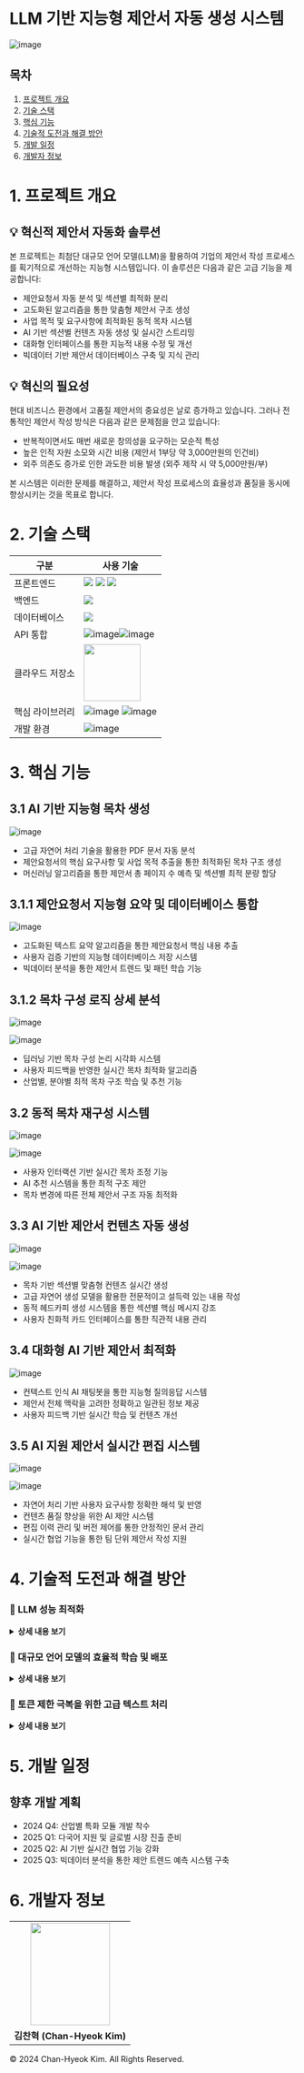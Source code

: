 # LLM 기반 지능형 제안서 자동 생성 시스템
![image](https://github.com/user-attachments/assets/f8ffb005-e09b-495e-b0f2-6e4a7a3edc15)

## 목차
1. [프로젝트 개요](#1-프로젝트-개요)
2. [기술 스택](#2-기술-스택)
3. [핵심 기능](#3-핵심-기능)
4. [기술적 도전과 해결 방안](#4-기술적-도전과-해결-방안)
5. [개발 일정](#5-개발-일정)
6. [개발자 정보](#6-개발자-정보)

# 1. 프로젝트 개요
## 💡 혁신적 제안서 자동화 솔루션
본 프로젝트는 최첨단 대규모 언어 모델(LLM)을 활용하여 기업의 제안서 작성 프로세스를 획기적으로 개선하는 지능형 시스템입니다. 이 솔루션은 다음과 같은 고급 기능을 제공합니다:

- 제안요청서 자동 분석 및 섹션별 최적화 분리
- 고도화된 알고리즘을 통한 맞춤형 제안서 구조 생성
- 사업 목적 및 요구사항에 최적화된 동적 목차 시스템
- AI 기반 섹션별 컨텐츠 자동 생성 및 실시간 스트리밍
- 대화형 인터페이스를 통한 지능적 내용 수정 및 개선
- 빅데이터 기반 제안서 데이터베이스 구축 및 지식 관리

## 💡 혁신의 필요성
현대 비즈니스 환경에서 고품질 제안서의 중요성은 날로 증가하고 있습니다. 그러나 전통적인 제안서 작성 방식은 다음과 같은 문제점을 안고 있습니다:

- 반복적이면서도 매번 새로운 창의성을 요구하는 모순적 특성
- 높은 인적 자원 소모와 시간 비용 (제안서 1부당 약 3,000만원의 인건비)
- 외주 의존도 증가로 인한 과도한 비용 발생 (외주 제작 시 약 5,000만원/부)

본 시스템은 이러한 문제를 해결하고, 제안서 작성 프로세스의 효율성과 품질을 동시에 향상시키는 것을 목표로 합니다.

# 2. 기술 스택
| 구분         | 사용 기술               |
|--------------|-------------------|
| 프론트엔드    | <img src="https://img.shields.io/badge/HTML5-E34F26?style=for-the-badge&logo=html5&logoColor=white"> <img src="https://img.shields.io/badge/CSS3-1572B6?style=for-the-badge&logo=css3&logoColor=white"> <img src="https://img.shields.io/badge/JavaScript-F7DF1E?style=for-the-badge&logo=javascript&logoColor=black"> |
| 백엔드        | <img src="https://img.shields.io/badge/Python-3776AB?style=for-the-badge&logo=python&logoColor=white"> |
| 데이터베이스  | <img src="https://img.shields.io/badge/Chroma-4285F4?style=for-the-badge&logo=google-chrome&logoColor=white"> |
| API 통합     |![image](https://github.com/user-attachments/assets/1d019b72-a680-46db-9a93-4c8ce99ff338)![image](https://github.com/user-attachments/assets/49900c24-368e-41f1-98fd-fa86924a8706)|
| 클라우드 저장소 | <img src="https://techrecipe.co.kr/wp-content/uploads/2020/08/200824_Google-Drive_001.jpg" width="100"> |
| 핵심 라이브러리 | ![image](https://github.com/user-attachments/assets/2c480a08-4b8c-4bfc-8ca4-839fa7014d80) ![image](https://github.com/user-attachments/assets/28c337d6-69cc-458f-89fe-093a1bd92037) |
| 개발 환경     | ![image](https://github.com/user-attachments/assets/768ad5f8-acb4-4361-86a8-cb760f0fcd92) |

# 3. 핵심 기능

## 3.1 AI 기반 지능형 목차 생성
![image](https://github.com/user-attachments/assets/a3eb4f7b-161f-46a9-9ee5-90e04ef05fad)

- 고급 자연어 처리 기술을 활용한 PDF 문서 자동 분석
- 제안요청서의 핵심 요구사항 및 사업 목적 추출을 통한 최적화된 목차 구조 생성
- 머신러닝 알고리즘을 통한 제안서 총 페이지 수 예측 및 섹션별 최적 분량 할당

## 3.1.1 제안요청서 지능형 요약 및 데이터베이스 통합
![image](https://github.com/user-attachments/assets/7b0810e1-f202-4abf-af7e-5432d74c26e1)
- 고도화된 텍스트 요약 알고리즘을 통한 제안요청서 핵심 내용 추출
- 사용자 검증 기반의 지능형 데이터베이스 저장 시스템
- 빅데이터 분석을 통한 제안서 트렌드 및 패턴 학습 기능

## 3.1.2 목차 구성 로직 상세 분석
![image](https://github.com/user-attachments/assets/ed7e4ee1-c950-4e13-b16a-d3a757e810db)

![image](https://github.com/user-attachments/assets/940c66bb-b1b3-49a2-8692-c676908c3ac4)

- 딥러닝 기반 목차 구성 논리 시각화 시스템
- 사용자 피드백을 반영한 실시간 목차 최적화 알고리즘
- 산업별, 분야별 최적 목차 구조 학습 및 추천 기능

## 3.2 동적 목차 재구성 시스템

![image](https://github.com/user-attachments/assets/41332e38-9790-414f-bf80-f17b224c2628)

![image](https://github.com/user-attachments/assets/e71f0faf-5fb9-40c9-99ed-7c98202f848a)

- 사용자 인터랙션 기반 실시간 목차 조정 기능
- AI 추천 시스템을 통한 최적 구조 제안
- 목차 변경에 따른 전체 제안서 구조 자동 최적화

## 3.3 AI 기반 제안서 컨텐츠 자동 생성

![image](https://github.com/user-attachments/assets/ec241188-fe51-4141-9836-dd2a6a304975)

![image](https://github.com/user-attachments/assets/8246799e-d5cb-4136-89c3-3f7324b9b2eb)

  - 목차 기반 섹션별 맞춤형 컨텐츠 실시간 생성
  - 고급 자연어 생성 모델을 활용한 전문적이고 설득력 있는 내용 작성
  - 동적 헤드카피 생성 시스템을 통한 섹션별 핵심 메시지 강조
  - 사용자 친화적 카드 인터페이스를 통한 직관적 내용 관리

## 3.4 대화형 AI 기반 제안서 최적화
![image](https://github.com/user-attachments/assets/e01dca51-389b-4ae6-8349-b2f408c42b88)

  - 컨텍스트 인식 AI 채팅봇을 통한 지능형 질의응답 시스템
  - 제안서 전체 맥락을 고려한 정확하고 일관된 정보 제공
  - 사용자 피드백 기반 실시간 학습 및 컨텐츠 개선

## 3.5 AI 지원 제안서 실시간 편집 시스템

![image](https://github.com/user-attachments/assets/37864854-8cb1-4d46-91bd-91fddc8aa217)

![image](https://github.com/user-attachments/assets/3a1f9f9e-4128-4454-ad03-e6ac57498be4)

  - 자연어 처리 기반 사용자 요구사항 정확한 해석 및 반영
  - 컨텐츠 품질 향상을 위한 AI 제안 시스템
  - 편집 이력 관리 및 버전 제어를 통한 안정적인 문서 관리
  - 실시간 협업 기능을 통한 팀 단위 제안서 작성 지원

# 4. 기술적 도전과 해결 방안
### 📍 LLM 성능 최적화

<details>
<summary><b> 상세 내용 보기</b></summary>
  
#### 도전 과제
  - 오픈소스 LLM(Llama3)의 성능 및 응답 속도 개선 필요성

#### 시도한 접근법
  - 모델 파인튜닝, 퓨샷 학습, 벡터 데이터베이스 기반 RAG(Retrieval-Augmented Generation) 등 다양한 최적화 기법 적용

#### 최종 해결책
  - Claude API 도입을 통한 고성능 LLM 활용
  - 자체 개발 프롬프트 엔지니어링 기법을 통한 응답 품질 향상
  - 하이브리드 접근법: 로컬 경량 모델과 클라우드 기반 고성능 모델의 최적 조합

</details>

### 📍 대규모 언어 모델의 효율적 학습 및 배포

<details>
<summary><b> 상세 내용 보기</b></summary>

#### 도전 과제
  - 대용량 LLM의 학습 및 배포 시 하드웨어 리소스 한계 극복 

#### 시도한 접근법
  - unsloth 등 모델 최적화 라이브러리 활용 검토
  - 다양한 모델 압축 및 양자화 기법 실험

#### 최종 해결책
  - LoRA(Low-Rank Adaptation) 기반 효율적 모델 학습 구현
  - GGUF(GPT-Generated Unified Format) 변환을 통한 모델 최적화
  - 단계적 양자화 프로세스 도입: 
    1) 초기 학습 
    2) LoRA 적용 
    3) 원본 모델과 병합 
    4) GGUF 변환 
    5) 최종 양자화

</details>

### 📍 토큰 제한 극복을 위한 고급 텍스트 처리

<details>
<summary><b> 상세 내용 보기</b></summary>

#### 도전 과제
  - LLM의 입출력 토큰 제한으로 인한 대용량 제안요청서 처리 어려움

#### 시도한 접근법
  - 문서 분할 및 청크 처리 기법 적용
  - 다중 패스 처리 방식 검토

#### 최종 해결책
  - 고급 자연어 처리 기술을 활용한 지능형 문서 분할 알고리즘 개발
  - 섹션별 컨텍스트 인식 파싱 시스템 구축
  - 계층적 요약 기법을 통한 핵심 정보 추출 및 재구성
  - 동적 토큰 할당 시스템을 통한 효율적 리소스 관리

</details>

# 5. 개발 일정


## 향후 개발 계획
- 2024 Q4: 산업별 특화 모듈 개발 착수
- 2025 Q1: 다국어 지원 및 글로벌 시장 진출 준비
- 2025 Q2: AI 기반 실시간 협업 기능 강화
- 2025 Q3: 빅데이터 분석을 통한 제안 트렌드 예측 시스템 구축

# 6. 개발자 정보

<table>
  <tr>
    <td align="center"><img src="https://github.com/KIMGUUNI/A_EyeF/assets/118683437/278b105e-c98e-4238-a8b3-0a6a54cd0908" width="140" height="180" /></td>
  </tr>
  <tr>
    <td align="center"><strong>김찬혁 (Chan-Hyeok Kim)</strong></td>
  </tr>

</table>


© 2024 Chan-Hyeok Kim. All Rights Reserved.

